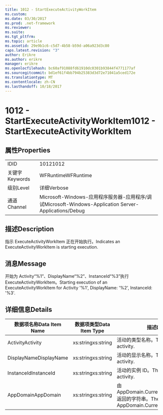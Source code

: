 ```yaml
---
title: 1012 - StartExecuteActivityWorkItem
ms.custom: 
ms.date: 03/30/2017
ms.prod: .net-framework
ms.reviewer: 
ms.suite: 
ms.tgt_pltfrm: 
ms.topic: article
ms.assetid: 29e9b1c6-c5d7-4b58-b59d-a06a923d3c80
caps.latest.revision: "3"
author: Erikre
ms.author: erikre
manager: erikre
ms.openlocfilehash: bc60af91088fd61910dc0301b93844f4771177af
ms.sourcegitcommit: bd1ef61f4bb794b25383d3d72e71041a5ced172e
ms.translationtype: MT
ms.contentlocale: zh-CN
ms.lasthandoff: 10/18/2017
---
```

# <a name="1012---startexecuteactivityworkitem"></a><span data-ttu-id="f04dd-102">1012 - StartExecuteActivityWorkItem</span><span class="sxs-lookup"><span data-stu-id="f04dd-102">1012 - StartExecuteActivityWorkItem</span></span>
## <a name="properties"></a><span data-ttu-id="f04dd-103">属性</span><span class="sxs-lookup"><span data-stu-id="f04dd-103">Properties</span></span>  
  
|||  
|-|-|  
|<span data-ttu-id="f04dd-104">ID</span><span class="sxs-lookup"><span data-stu-id="f04dd-104">ID</span></span>|<span data-ttu-id="f04dd-105">1012</span><span class="sxs-lookup"><span data-stu-id="f04dd-105">1012</span></span>|  
|<span data-ttu-id="f04dd-106">关键字</span><span class="sxs-lookup"><span data-stu-id="f04dd-106">Keywords</span></span>|<span data-ttu-id="f04dd-107">WFRuntime</span><span class="sxs-lookup"><span data-stu-id="f04dd-107">WFRuntime</span></span>|  
|<span data-ttu-id="f04dd-108">级别</span><span class="sxs-lookup"><span data-stu-id="f04dd-108">Level</span></span>|<span data-ttu-id="f04dd-109">详细</span><span class="sxs-lookup"><span data-stu-id="f04dd-109">Verbose</span></span>|  
|<span data-ttu-id="f04dd-110">通道</span><span class="sxs-lookup"><span data-stu-id="f04dd-110">Channel</span></span>|<span data-ttu-id="f04dd-111">Microsoft-Windows-应用程序服务器-应用程序/调试</span><span class="sxs-lookup"><span data-stu-id="f04dd-111">Microsoft-Windows-Application Server-Applications/Debug</span></span>|  
  
## <a name="description"></a><span data-ttu-id="f04dd-112">描述</span><span class="sxs-lookup"><span data-stu-id="f04dd-112">Description</span></span>  
 <span data-ttu-id="f04dd-113">指示 ExecuteActivityWorkItem 正在开始执行。</span><span class="sxs-lookup"><span data-stu-id="f04dd-113">Indicates an ExecuteActivityWorkItem is starting execution.</span></span>  
  
## <a name="message"></a><span data-ttu-id="f04dd-114">消息</span><span class="sxs-lookup"><span data-stu-id="f04dd-114">Message</span></span>  
 <span data-ttu-id="f04dd-115">开始为 Activity“%1”、DisplayName“%2”、InstanceId“%3”执行 ExecuteActivityWorkItem。</span><span class="sxs-lookup"><span data-stu-id="f04dd-115">Starting execution of an ExecuteActivityWorkItem for Activity '%1', DisplayName: '%2', InstanceId: '%3'.</span></span>  
  
## <a name="details"></a><span data-ttu-id="f04dd-116">详细信息</span><span class="sxs-lookup"><span data-stu-id="f04dd-116">Details</span></span>  
  
|<span data-ttu-id="f04dd-117">数据项名称</span><span class="sxs-lookup"><span data-stu-id="f04dd-117">Data Item Name</span></span>|<span data-ttu-id="f04dd-118">数据项类型</span><span class="sxs-lookup"><span data-stu-id="f04dd-118">Data Item Type</span></span>|<span data-ttu-id="f04dd-119">描述</span><span class="sxs-lookup"><span data-stu-id="f04dd-119">Description</span></span>|  
|--------------------|--------------------|-----------------|  
|<span data-ttu-id="f04dd-120">Activity</span><span class="sxs-lookup"><span data-stu-id="f04dd-120">Activity</span></span>|<span data-ttu-id="f04dd-121">xs:string</span><span class="sxs-lookup"><span data-stu-id="f04dd-121">xs:string</span></span>|<span data-ttu-id="f04dd-122">活动的类型名称。</span><span class="sxs-lookup"><span data-stu-id="f04dd-122">The type name of the activity.</span></span>|  
|<span data-ttu-id="f04dd-123">DisplayName</span><span class="sxs-lookup"><span data-stu-id="f04dd-123">DisplayName</span></span>|<span data-ttu-id="f04dd-124">xs:string</span><span class="sxs-lookup"><span data-stu-id="f04dd-124">xs:string</span></span>|<span data-ttu-id="f04dd-125">活动的显示名称。</span><span class="sxs-lookup"><span data-stu-id="f04dd-125">The display name of the activity.</span></span>|  
|<span data-ttu-id="f04dd-126">InstanceId</span><span class="sxs-lookup"><span data-stu-id="f04dd-126">InstanceId</span></span>|<span data-ttu-id="f04dd-127">xs:string</span><span class="sxs-lookup"><span data-stu-id="f04dd-127">xs:string</span></span>|<span data-ttu-id="f04dd-128">活动的实例 ID。</span><span class="sxs-lookup"><span data-stu-id="f04dd-128">The instance id of the activity.</span></span>|  
|<span data-ttu-id="f04dd-129">AppDomain</span><span class="sxs-lookup"><span data-stu-id="f04dd-129">AppDomain</span></span>|<span data-ttu-id="f04dd-130">xs:string</span><span class="sxs-lookup"><span data-stu-id="f04dd-130">xs:string</span></span>|<span data-ttu-id="f04dd-131">由 AppDomain.CurrentDomain.FriendlyName 返回的字符串。</span><span class="sxs-lookup"><span data-stu-id="f04dd-131">The string returned by AppDomain.CurrentDomain.FriendlyName.</span></span>|
